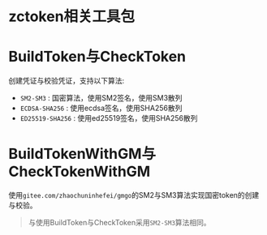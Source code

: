 zctoken相关工具包
==========

# BuildToken与CheckToken
创建凭证与校验凭证，支持以下算法:
- `SM2-SM3` : 国密算法，使用SM2签名，使用SM3散列
- `ECDSA-SHA256` : 使用ecdsa签名，使用SHA256散列
- `ED25519-SHA256` : 使用ed25519签名，使用SHA256散列

# BuildTokenWithGM与CheckTokenWithGM
使用`gitee.com/zhaochuninhefei/gmgo`的SM2与SM3算法实现国密token的创建与校验。
> 与使用BuildToken与CheckToken采用`SM2-SM3`算法相同。
